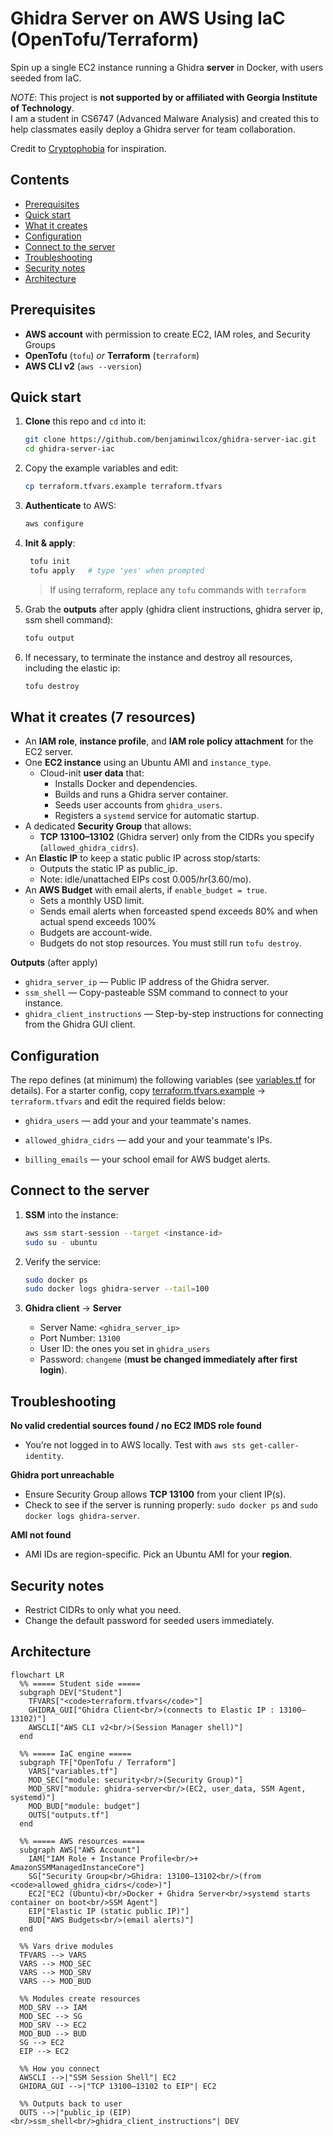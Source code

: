 # Ghidra Server on AWS Using IaC (OpenTofu/Terraform)

Spin up a single EC2 instance running a Ghidra **server** in Docker, with users seeded from IaC.

_NOTE_: This project is **not supported by or affiliated with Georgia Institute of Technology**.  
I am a student in CS6747 (Advanced Malware Analysis) and created this to help classmates easily deploy a Ghidra server for team collaboration.

Credit to [Cryptophobia](https://github.com/Cryptophobia/docker-ghidra-server-aws) for inspiration.

## Contents

- [Prerequisites](#prerequisites)
- [Quick start](#quick-start)
- [What it creates](#what-it-creates)
- [Configuration](#configuration)
- [Connect to the server](#connect-to-the-server)
- [Troubleshooting](#troubleshooting)
- [Security notes](#security-notes)
- [Architecture](#architecture)

## Prerequisites

- **AWS account** with permission to create EC2, IAM roles, and Security Groups
- **OpenTofu** (`tofu`) _or_ **Terraform** (`terraform`)
- **AWS CLI v2** (`aws --version`)

## Quick start

1. **Clone** this repo and `cd` into it:

   ```bash
   git clone https://github.com/benjaminwilcox/ghidra-server-iac.git
   cd ghidra-server-iac
   ```

2. Copy the example variables and edit:

   ```bash
   cp terraform.tfvars.example terraform.tfvars
   ```

3. **Authenticate** to AWS:

   ```bash
   aws configure
   ```

4. **Init & apply**:

   ```bash
    tofu init
    tofu apply   # type 'yes' when prompted
   ```

   > If using terraform, replace any `tofu` commands with `terraform`

5. Grab the **outputs** after apply (ghidra client instructions, ghidra server ip, ssm shell command):

   ```bash
   tofu output
   ```

6. If necessary, to terminate the instance and destroy all resources, including the elastic ip:

   ```bash
   tofu destroy
   ```

## What it creates (7 resources)

- An **IAM role**, **instance profile**, and **IAM role policy attachment** for the EC2 server.
- One **EC2 instance** using an Ubuntu AMI and `instance_type`.
  - Cloud-init **user data** that:
    - Installs Docker and dependencies.
    - Builds and runs a Ghidra server container.
    - Seeds user accounts from `ghidra_users`.
    - Registers a `systemd` service for automatic startup.
- A dedicated **Security Group** that allows:
  - **TCP 13100–13102** (Ghidra server) only from the CIDRs you specify (`allowed_ghidra_cidrs`).
- An **Elastic IP** to keep a static public IP across stop/starts:
  - Outputs the static IP as public_ip.
  - Note: idle/unattached EIPs cost $0.005/hr ($3.60/mo).
- An **AWS Budget** with email alerts, if `enable_budget = true`.
  - Sets a monthly USD limit.
  - Sends email alerts when forceasted spend exceeds 80% and when actual spend exceeds 100%
  - Budgets are account-wide.
  - Budgets do not stop resources. You must still run `tofu destroy`.

**Outputs** (after apply)

- `ghidra_server_ip` — Public IP address of the Ghidra server.
- `ssm_shell` — Copy-pasteable SSM command to connect to your instance.
- `ghidra_client_instructions` — Step-by-step instructions for connecting from the Ghidra GUI client.

## Configuration

The repo defines (at minimum) the following variables (see [variables.tf](./variables.tf) for details).
For a starter config, copy [terraform.tfvars.example](./terraform.tfvars.example) → `terraform.tfvars` and edit the required fields below:

- `ghidra_users` — add your and your teammate's names.

- `allowed_ghidra_cidrs` — add your and your teammate's IPs.

- `billing_emails` — your school email for AWS budget alerts.

## Connect to the server

1. **SSM** into the instance:

   ```bash
   aws ssm start-session --target <instance-id>
   sudo su - ubuntu
   ```

2. Verify the service:

   ```bash
   sudo docker ps
   sudo docker logs ghidra-server --tail=100
   ```

3. **Ghidra client** → **Server**

   - Server Name: `<ghidra_server_ip>`
   - Port Number: `13100`
   - User ID: the ones you set in `ghidra_users`
   - Password: `changeme` (**must be changed immediately after first login**).

## Troubleshooting

**No valid credential sources found / no EC2 IMDS role found**

- You’re not logged in to AWS locally. Test with `aws sts get-caller-identity`.

**Ghidra port unreachable**

- Ensure Security Group allows **TCP 13100** from your client IP(s).
- Check to see if the server is running properly: `sudo docker ps` and `sudo docker logs ghidra-server`.

**AMI not found**

- AMI IDs are region-specific. Pick an Ubuntu AMI for your **region**.

## Security notes

- Restrict CIDRs to only what you need.
- Change the default password for seeded users immediately.

## Architecture

```mermaid
flowchart LR
  %% ===== Student side =====
  subgraph DEV["Student"]
    TFVARS["<code>terraform.tfvars</code>"]
    GHIDRA_GUI["Ghidra Client<br/>(connects to Elastic IP : 13100–13102)"]
    AWSCLI["AWS CLI v2<br/>(Session Manager shell)"]
  end

  %% ===== IaC engine =====
  subgraph TF["OpenTofu / Terraform"]
    VARS["variables.tf"]
    MOD_SEC["module: security<br/>(Security Group)"]
    MOD_SRV["module: ghidra-server<br/>(EC2, user_data, SSM Agent, systemd)"]
    MOD_BUD["module: budget"]
    OUTS["outputs.tf"]
  end

  %% ===== AWS resources =====
  subgraph AWS["AWS Account"]
    IAM["IAM Role + Instance Profile<br/>+ AmazonSSMManagedInstanceCore"]
    SG["Security Group<br/>Ghidra: 13100–13102<br/>(from <code>allowed_ghidra_cidrs</code>)"]
    EC2["EC2 (Ubuntu)<br/>Docker + Ghidra Server<br/>systemd starts container on boot<br/>SSM Agent"]
    EIP["Elastic IP (static public IP)"]
    BUD["AWS Budgets<br/>(email alerts)"]
  end

  %% Vars drive modules
  TFVARS --> VARS
  VARS --> MOD_SEC
  VARS --> MOD_SRV
  VARS --> MOD_BUD

  %% Modules create resources
  MOD_SRV --> IAM
  MOD_SEC --> SG
  MOD_SRV --> EC2
  MOD_BUD --> BUD
  SG --> EC2
  EIP --> EC2

  %% How you connect
  AWSCLI -->|"SSM Session Shell"| EC2
  GHIDRA_GUI -->|"TCP 13100–13102 to EIP"| EC2

  %% Outputs back to user
  OUTS -->|"public_ip (EIP)<br/>ssm_shell<br/>ghidra_client_instructions"| DEV
```
